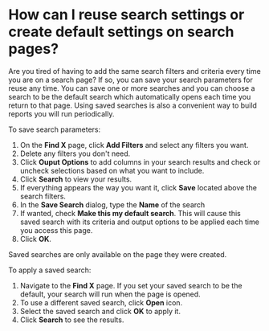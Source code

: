 # How can I reuse search settings or create default settings on search pages?

Are you tired of having to add the same search filters and criteria every time you are on a search page? If so, you can save your search parameters for reuse any time. You can save one or more searches and you can choose a search to be the default search which automatically opens each time you return to that page. Using saved searches is also a convenient way to build reports you will run periodically.

To save search parameters: 

1. On the **Find X** page, click **Add Filters** and select any filters you want.
1. Delete any filters you don't need. 
1. Click **Ouput Options** to add columns in your search results and check or uncheck selections based on what you want to include. 
1. Click **Search** to view your results. 
1. If everything appears the way you want it, click **Save** located above the search filters. 
1. In the **Save Search** dialog, type the **Name** of the search
1. If wanted, check **Make this my default search**. This will cause this saved search with its criteria and output options to be applied each time you access this page.
1. Click **OK**. 

Saved searches are only available on the page they were created. 

To apply a saved search: 

1. Navigate to the **Find X** page. If you set your saved search to be the default, your search will run when the page is opened. 
1. To use a different saved search, click **Open** icon. 
1. Select the saved search and click **OK** to apply it. 
1. Click **Search** to see the results. 